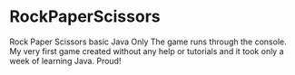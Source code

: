 # RockPaperScissors
Rock Paper Scissors basic Java Only
The game runs through the console.
My very first game created without any help or tutorials and it took only a week of learning Java. Proud!
